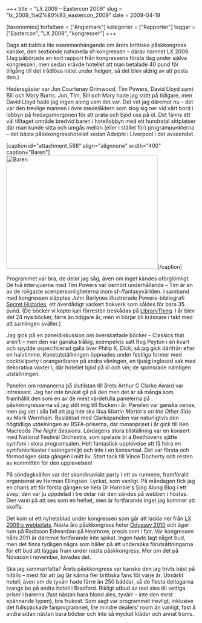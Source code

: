 +++
title = "LX 2009 – Eastercon 2009"
slug = "lx_2009_%e2%80%93_eastercon_2009"
date = 2009-04-19

[taxonomies]
forfattare = ["Anglemark"]
kategorier = ["Rapporter"]
taggar = ["Eastercon", "LX 2009", "kongresser"]
+++

Dags att babbla lite osammanhängande om årets brittiska påskkongress kanske, den sextionde nationella sf-kongressen – därav namnet LX 2009. (Jag påbörjade en kort rapport från kongressens första dag under själva kongressen, men sedan krävde hotellet att man betalade 40 pund för tillgång till det trådlösa nätet under helgen, så det blev aldrig av att posta den.)

Hedersgäster var Jon Courtenay Grimwood, Tim Powers, David Lloyd samt Bill och Mary Burns. Jon, Tim, Bill och Mary hade jag stött på tidigare, men David Lloyd hade jag ingen aning vem det var. Det vet jag däremot nu – det var den trevlige mannen i övre medelåldern som slog sig ner vid vårt bord i lobbyn på fredagsmorgonen för att prata och bjöd oss på öl. Det fanns ett väl tilltaget område bredvid baren i hotellobbyn med ett hundratal sittplatser där man kunde sitta och umgås mellan (eller i stället för) programpunkterna – det bästa påskkongresshotellet sedan Adelphi i Liverpool i det avseendet.

[caption id="attachment_568" align="alignnone" width="400" caption="Baren"]<img  title="Baren" src="__FIXME__/wp-content/uploads/2009/04/eastercon.jpg" alt="Baren" width="400" height="300" />[/caption]

Programmet var bra, de delar jag såg, även om inget kändes oförglömligt. De två intervjuerna med Tim Powers var oerhört underhållande – Tim är en av de roligaste scenpersonligheterna inom sf-/fantasyvärlden. I samband med kongressen släpptes John Berlynes illustrerade Powers-bibliografi [Secret Histories](http://store.pspublishing.co.uk/acatalog/info_419.html), ett överdådigt vackert bokverk som såldes för bara 35 pund. (De böcker vi köpte kan förresten beskådas på [LibraryThing](http://www.librarything.com/catalog.php?view=anglemark&amp;deepsearch=Eastercon+2009). I år blev det 24 nya böcker, färre än tidigare år, men vi börjar bli kräsnare i takt med att samlingen sväller.)

Jag gick på en paneldiskussion om överskattade böcker – Classics that aren't – men den var ganska tråkig, exempelvis satt Rog Peyton i en kvart och spydde ospecificerad galla över Philip K. Dick, så jag gick därifrån efter en halvtimme. Konstutställningen öppnades under festliga former med cocktailparty i orangeribaren på andra våningen, en tjusig inglasad sak med dekorativa växter i, där hotellet bjöd på öl och vin; de sponsrade nämligen utställningen.

Panelen om romanerna på slutlistan till årets Arthur C Clarke Award var intressant. Jag har inte brukat gå på den men det är så många som framhållit den som en av de mest värdefulla panelerna på påskkongresserna så jag slöt mig till flocken i år. Panelen var ganska oense, men jag vet i alla fall att jag inte ska läsa <em>Martin Martin's on the Other Side</em> av Mark Wernham. Besläktad med Clarkepanelen var naturligtvis den högtidliga utdelningen av BSFA-priserna, där romanpriset i år gick till Ken Macleods <em>The Night Sessions</em>. Lördagens stora tillställning var en konsert med National Festival Orchestra, som spelade bl a Beethovens sjätte symfoni i stora programsalen. Helt fantastisk upplevelse att få höra en symfoniorkester i salongsmiljö och inte i en konsertsal. Det var första och förmodligen sista gången i mitt liv. Stort tack till Vince Docherty och resten av kommittén för den upplevelsen!

På söndagkvällen var det skandinaviskt party i ett av rummen, framförallt organiserat av Herman Ellingsen. Lyckat, som vanligt. På måndagen fick jag en chans att för första gången se hela Dr Horrible's Sing Along Blog i ett svep; den var ju uppdelad i tre delar när den sändes på webben i höstas. Den vann på att ses som en helhet, men är fortfarande inget jag kommer att skaffa.

Det kom ut ett nyhetsblad under kongressen som går att ladda ner från [LX 2009:s webbplats](http://lx2009.com/what-happened). Nästa års påskkongress heter [Odyssey 2010](http://www.odyssey2010.org) och äger rum på Radisson Edwardian på Heathrow, precis som i fjor. Var kongressen hålls 2011 är däremot fortfarande inte spikat. Ingen hade lagt något bud, men det finns tydligen några som håller på att undersöka förutsättningarna för ett bud att läggas fram under nästa påskkongress. Mer om det på Novacon i november, lovades det.

Ska jag sammanfatta? Årets påskkongress var kanske den jag trivts bäst på hittills – mest för att jag lär känna fler brittiska fans för varje år. Utmärkt hotell, även om de tyvärr hade färre än 250 bäddar, så de flesta deltagarna tvangs bo på andra hotell i Bradford. Rikligt utbud av real ales till vettiga priser i barerna (fast nästan bara blond ales, tyvärr – inte den mest spännande typen), bra frukost. Som sagt var programmet trevligt, inklusive det fullspäckade fanprogrammet, lite mindre dealers' room än vanligt, fast å andra sidan nästan bara böcker och inte så mycket kläder och annat trams.
